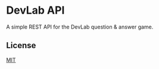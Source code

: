 # DevLab API
A simple REST API for the DevLab question & answer game.

## License

[MIT](https://choosealicense.com/licenses/mit/)